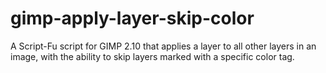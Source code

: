 # gimp-apply-layer-skip-color
A Script-Fu script for GIMP 2.10 that applies a layer to all other layers in an image, with the ability to skip layers marked with a specific color tag.
